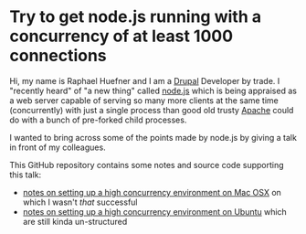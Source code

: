 # Try to get node.js running with a concurrency of at least 1000 connections

Hi, my name is Raphael Huefner and I am a [Drupal](http://drupal.org) Developer by trade. I "recently heard" of "a new thing" called [node.js](http://nodejs.org/) which is being appraised as a web server capable of serving so many more clients at the same time (concurrently) with just a single process than good old trusty [Apache](http://httpd.apache.org) could do with a bunch of pre-forked child processes.

I wanted to bring across some of the points made by node.js by giving a talk in front of my colleagues. 

This GitHub repository contains some notes and source code supporting this talk: 

* [notes on setting up a high concurrency environment on Mac OSX](https://github.com/raphaelhuefner/nodetalk/blob/master/doc/setup-macosx.md) 
  on which I wasn't *that* successful
* [notes on setting up a high concurrency environment on Ubuntu](https://github.com/raphaelhuefner/nodetalk/blob/master/doc/setup-ubuntu.md) 
  which are still kinda un-structured





